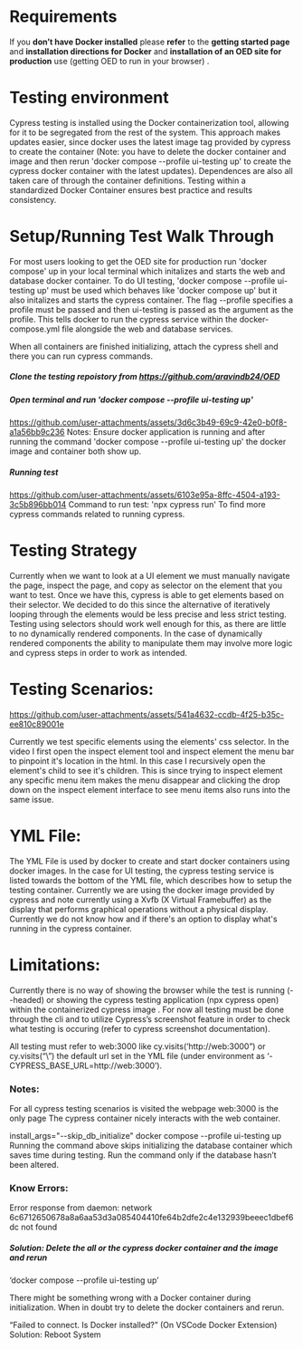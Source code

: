 # Requirements
If you **don’t have Docker installed** please **refer** to the **getting started page** and **installation directions for Docker** and **installation of an OED site for production** use (getting OED to run in your browser) .

# Testing environment
Cypress testing is installed using the Docker containerization tool, allowing for it to be segregated from the rest of the system. This approach makes updates easier, since docker uses the latest image tag provided by cypress to create the container (Note: you have to delete the docker container and image and then rerun 'docker compose --profile ui-testing up' to create the cypress docker container with the latest updates). Dependences are also all taken care of through the container definitions. Testing within a standardized Docker Container ensures best practice and results consistency. 

# Setup/Running Test Walk Through
For most users looking to get the OED site for production run 'docker compose' up in your local terminal which initalizes and starts the web and database docker container. To do UI testing, 'docker compose --profile ui-testing up' must be used which behaves like 'docker compose up' but it also initalizes and starts the cypress container. The flag --profile specifies a profile must be passed and then ui-testing is passed as the argument as the profile. This tells docker to run the cypress service within the docker-compose.yml file alongside the web and database services.

When all containers are finished initializing, attach the cypress shell and there you can run cypress commands.

##### Clone the testing repoistory from https://github.com/aravindb24/OED

##### Open terminal and run 'docker compose --profile ui-testing up'
https://github.com/user-attachments/assets/3d6c3b49-69c9-42e0-b0f8-a1a56bb9c236
Notes: Ensure docker application is running and after running the command 'docker compose --profile ui-testing up' the docker image and container both show up.

##### Running test
https://github.com/user-attachments/assets/6103e95a-8ffc-4504-a193-3c5b896bb014
Command to run test: 'npx cypress run'
To find more cypress commands related to running cypress.

# Testing Strategy
Currently when we want to look at a UI element we must manually navigate the page, inspect the page, and copy as selector on the element that you want to test. Once we have this, cypress is able to get elements based on their selector. We decided to do this since the alternative of iteratively looping through the elements would be less precise and less strict testing. Testing using selectors should work well enough for this, as there are little to no dynamically rendered components. In the case of dynamically rendered components the ability to manipulate them may involve more logic and cypress steps in order to work as intended. 

# Testing Scenarios:
https://github.com/user-attachments/assets/541a4632-ccdb-4f25-b35c-ee810c89001e

Currently we test specific elements using the elements' css selector. In the video I first open the inspect element tool and inspect element the menu bar to pinpoint it's location in the html. In this case I recursively open the element's child to see it's children. This is
since trying to inspect element any specific menu item makes the menu disappear and clicking the drop down on the inspect element interface to see menu items also runs into the same issue.

# YML File:
The YML File is used by docker to create and start docker containers using docker images. In the case for UI testing, the cypress testing service is listed towards the bottom of the YML file, which describes how to setup the testing container. Currently we are using the docker image provided by cypress and note currently using a Xvfb (X Virtual Framebuffer) as the display that performs graphical operations without a physical display. Currently we do not know how and if there's an option to display what's running in the cypress container. 

# Limitations: 
Currently there is no way of showing the browser while the test is running (--headed) or showing the cypress testing application (npx cypress open) within the containerized cypress image . For now all testing must be done through the cli and to utilize Cypress’s screenshot feature in order to check what testing is occuring (refer to cypress screenshot documentation).

All testing must refer to web:3000 like cy.visits(‘http://web:3000”) or cy.visits(“\”) the default url set in the YML file (under environment as ‘- CYPRESS_BASE_URL=http://web:3000’).

### Notes:
For all cypress testing scenarios is visited the webpage web:3000 is the only page
The cypress container nicely interacts with the web container.

install_args="--skip_db_initialize" docker compose --profile ui-testing up
Running the command above skips initializing the database container which saves time during testing. Run the command only if the database hasn’t been altered.

### Know Errors:
Error response from daemon: network 6c6712650678a8a6aa53d3a085404410fe64b2dfe2c4e132939beeec1dbef6dc not found


##### Solution: Delete the all or the cypress  docker  container and the image and rerun 
‘docker compose --profile ui-testing up’

There might be something wrong with a Docker container during initialization. When in doubt try to delete the docker containers and rerun.

“Failed to connect. Is Docker installed?” (On VSCode Docker Extension)
Solution: Reboot System
